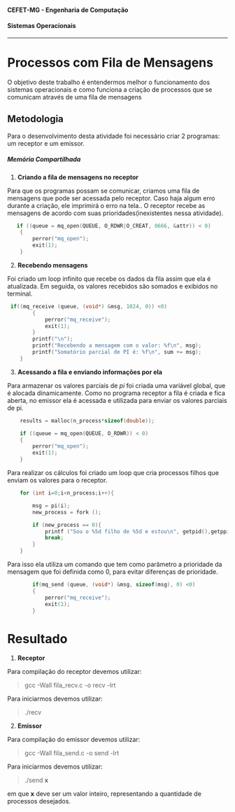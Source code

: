 #### CEFET-MG - Engenharia de Computação

#### Sistemas Operacionais

---

# Processos com Fila de Mensagens

O objetivo deste trabalho é entendermos melhor o funcionamento dos sistemas operacionais e como funciona a criação de processos que se comunicam através de uma fila de mensagens

## Metodologia

Para o desenvolvimento desta atividade foi necessário criar 2 programas: um receptor e um emissor.

##### Memória Compartilhada

1.  **Criando a fila de mensagens no receptor**

Para que os programas possam se comunicar, criamos uma fila de mensagens que pode ser acessada pelo receptor. Caso haja algum erro durante a criação, ele imprimirá o erro na tela..
O receptor recebe as mensagens de acordo com suas prioridades(inexistentes nessa atividade).

```C
   if ((queue = mq_open(QUEUE, O_RDWR|O_CREAT, 0666, &attr)) < 0)
    {
        perror("mq_open");
        exit(1);
    }
```

2. **Recebendo mensagens**

Foi criado um loop infinito que recebe os dados da fila assim que ela é atualizada.
Em seguida, os valores recebidos são somados e exibidos no terminal.

```C
 if((mq_receive (queue, (void*) &msg, 1024, 0)) <0)
        {
            perror("mq_receive");
            exit(1);
        }
        printf("\n");
        printf("Recebendo a mensagem com o valor: %f\n", msg);
        printf("Somatório parcial de PI é: %f\n", sum += msg);
    }
```

3. **Acessando a fila e enviando informações por ela**

Para armazenar os valores parciais de _pi_ foi criada uma variável global, que é alocada dinamicamente.
Como no programa receptor a fila é criada e fica aberta, no emissor ela é acessada e utilizada para enviar os valores parciais de pi.

```C
    results = malloc(n_process*sizeof(double));

    if ((queue = mq_open(QUEUE, O_RDWR)) < 0)
    {
        perror("mq_open");
        exit(1);
    }
```

Para realizar os cálculos foi criado um loop que cria processos filhos que enviam os valores para o receptor.

```C
    for (int i=0;i<n_process;i++){

        msg = pi(i);
	    new_process = fork ();

        if (new_process == 0){
            printf ("Sou o %5d filho de %5d e estou\n", getpid(),getppid());
            break;
        }
    }
```

Para isso ela utiliza um comando que tem como parâmetro a prioridade da mensagem que foi definida como 0, para evitar diferenças de prioridade.

```C
        if(mq_send (queue, (void*) &msg, sizeof(msg), 0) <0)
        {
            perror("mq_receive");
            exit(1);
        }
```

# Resultado

1. **Receptor**

Para compilação do receptor devemos utilizar:

> gcc -Wall fila_recv.c -o recv -lrt

Para iniciarmos devemos utilizar:

> ./recv

2. **Emissor**

Para compilação do emissor devemos utilizar:

> gcc -Wall fila_send.c -o send -lrt

Para iniciarmos devemos utilizar:

> ./send **x**

em que **x** deve ser um valor inteiro, representando a quantidade de processos desejados.
